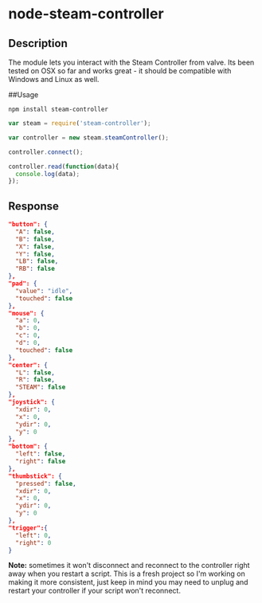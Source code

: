 # node-steam-controller

## Description

  The module lets you interact with the Steam Controller from valve. Its been tested on OSX so far and works great - it should be compatible with Windows and Linux as well.

##Usage

```
npm install steam-controller
```

```js
var steam = require('steam-controller');

var controller = new steam.steamController();

controller.connect();

controller.read(function(data){
  console.log(data);
});

```

## Response

```json
"button": {
  "A": false,
  "B": false,
  "X": false,
  "Y": false,
  "LB": false,
  "RB": false
},
"pad": {
  "value": "idle",
  "touched": false
},
"mouse": {
  "a": 0,
  "b": 0,
  "c": 0,
  "d": 0,
  "touched": false
},
"center": {
  "L": false,
  "R": false,
  "STEAM": false
},
"joystick": {
  "xdir": 0,
  "x": 0,
  "ydir": 0,
  "y": 0
},
"bottom": {
  "left": false,
  "right": false
},
"thumbstick": {
  "pressed": false,
  "xdir": 0,
  "x": 0,
  "ydir": 0,
  "y": 0
},
"trigger":{
  "left": 0,
  "right": 0
}
```


**Note:** sometimes it won't disconnect and reconnect to the controller right away when you restart a script. This is a fresh project so I'm working on making it more consistent, just keep in mind you may need to unplug and restart your controller if your script won't reconnect.
